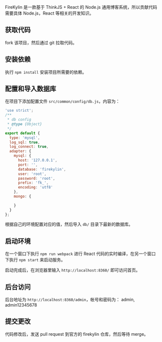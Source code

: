 FireKylin 是一款基于 ThinkJS + React 的 Node.js 通用博客系统，所以贡献代码需要具体 Node.js，React 等相关的开发知识。

## 获取代码

fork 该项目，然后通过 git 拉取代码。

## 安装依赖

执行 `npm install` 安装项目所需要的依赖。

## 配置和导入数据库

在项目下添加配置文件 `src/common/config/db.js`，内容为：

```js
'use strict';
/**
 * db config
 * @type {Object}
 */
export default {
  type: 'mysql',
  log_sql: true,
  log_connect: true,
  adapter: {
    mysql: {
      host: '127.0.0.1',
      port: '',
      database: 'firekylin',
      user: 'root',
      password: 'root',
      prefix: 'fk_',
      encoding: 'utf8'
    },
    mongo: {
      
    }
  }
};
```
根据自己的环境配置对应的值，然后导入 `db/` 目录下最新的数据库。

## 启动环境

在一个窗口下执行 `npm run webpack` 进行 React 代码的实时编译，在另一个窗口下执行 `npm start` 来启动服务。

启动完成后，在浏览器里输入 `http://localhost:8360/` 即可访问首页。

## 后台访问

后台地址为 `http://localhost:8360/admin`，帐号和密码为： admin, admin12345678

## 提交更改

代码修改后，发送 pull request 到官方的 firekylin 仓库，然后等待 merge。

